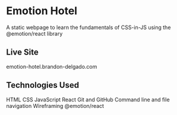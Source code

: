 # Emotion Hotel
A static webpage to learn the fundamentals of CSS-in-JS using the @emotion/react library

## Live Site
emotion-hotel.brandon-delgado.com

## Technologies Used
HTML
CSS
JavaScript
React
Git and GitHub
Command line and file navigation
Wireframing
@emotion/react